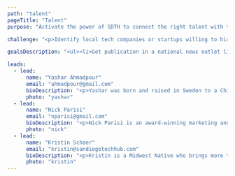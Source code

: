 ```yaml
---
path: "talent"
pageTitle: "Talent"
purpose: "Activate the power of SDTH to connect the right talent with the right opportunities and amplify these outcomes to grow the perception of our tech community globally."

challenge: "<p>Identify local tech companies or startups willing to hire talent from non-traditional backgrounds.</p><p>Identify startups who are willing to transfer equity for internship credits through universities.<br /><br />Create serendipitous opportunities for both tech companies and techies seeking new places to work through the use of technology.</p>"

goalsDescription: "<ul><li>Get publication in a national news outlet like ReCode that San Diego is not only a place that produces amazing talent, but has some amazing startup success stories.</li><li>Get a real-time talent map built on a mobile app to entice talent to stay and come to San Diego for the ability to connect with one another.</li><li>Approach the different cities of San Diego County to see what space they can donate to make into city run incubators.</li></ul>"

leads:
  - lead:
      name: "Yashar Ahmadpour"
      email: "ahmadpour@gmail.com"
      bioDescription: "<p>Yashar was born and raised in Sweden to a Chilean mother and Persian father. As a result, he is a polyglot that can identify with many cultures. In 1996, he and his family moved here and called California home. </p><p>Yashar is a dreamer by heart, but who early on learned that dreaming is not enough, and that you must take action to realize your dreams. This is what led him to found three companies, of which all three received funding, and had products built and shipped. In his spare time, he loves traveling with his family, and visiting the Safari Park with his daughter as much as possible. He has a passion to help others solve problems, and to make tomorrow better, which is why he decided to join SDTH to give back to the community that has given him so much. </p><p>Today you can find him leading product at a local VC firm &ndash;&nbsp;Analytics Ventures under their Venture Studio side where he works with a team of brilliant A.I. scientists and engineers alike to shape the future of A.I. </p>"
      photo: "yashar"
  - lead:
      name: "Nick Parisi"
      email: "nparisi@gmail.com"
      bioDescription: "<p>Nick Parisi is an award-winning marketing and product leader, who grew up in New York City and attended Boston University for a degree in computer engineering. Nick has spent his 13-year career leading product, services, and communications for leading brands including Nike, Apple, Samsung, and Microsoft. For the past 2 years, Nick has been the Managing Director of HUSTLE LA, a studio that connects brands with culture through innovative storytelling and influencer marketing. The studio has won over 160 awards, and is best known for its work with Beats By Dre, Twitter, and Jordan Brand. Prior to HUSTLE, Nick spent 7 years at R/GA in leadership positions driving the creation of innovative products and services for Nike. This is Nick’s second stint in San Diego, as he began his career at Digitaria back in 2006. Nick has been recognized with over 40 noteworthy awards over his career including multiple Webby’s and Cannes Lions.</p>"
      photo: "nick"
  - lead:
      name: "Kristin Schaer"
      email: "kristin@sandiegotechhub.com"
      bioDescription: "<p>Kristin is a Midwest Native who brings more than 15 years in the IT Staffing and Recruiting industry. Kristin began her career as a recruiter and quickly moved up through the Recruitment hierarchy to Vice President of Recruiting and Operations where she led and started a local IT Division within San Diego. Under her leadership,&nbsp;the company expanded throughout California and throughout the United States.</p><p>Kristin is currently Managing Director at HNM Systems, Inc., where she directs and controls the Emerging Technology division&rsquo;s strategic vision, operations and growth. Kristin influence&rsquo;s the recruiting strategy and focuses on the continued improvement of HNM&rsquo;s fulfillment, customer satisfaction and loyalty.</p><p>Kristin holds a Bachelor&rsquo;s Degree in Biology and Entrepreneurial Studies from Carthage College in Kenosha, Wisconsin. She is an active member of Sage Executive Group in San Diego. Kristin is passionate about giving back and serving, she is an active member of The Arthritis Foundation and leads the HNM Cares program which gives HNM employees the opportunity to give back throughout San Diego. She is also a mother of three beautiful girls and a dedicated wife.</p>"
      photo: "kristin"
---
```

